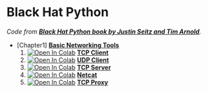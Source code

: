# Black Hat Python
_Code from [**Black Hat Python book by Justin Seitz and Tim Arnold**](https://nostarch.com/black-hat-python2E)._

- [Chapter1] [**Basic Networking Tools**](C1-Basic_Networking_Tools)
  1. [![Open In Colab](https://colab.research.google.com/assets/colab-badge.svg)](https://colab.research.google.com/github/damianiRiccardo90/BHP/blob/master/C1-Basic_Networking_Tools/TCP_Client.ipynb) [**TCP Client**](C1-Basic_Networking_Tools/TCP_Client.ipynb)
  2. [![Open In Colab](https://colab.research.google.com/assets/colab-badge.svg)](https://colab.research.google.com/github/damianiRiccardo90/BHP/blob/master/C1-Basic_Networking_Tools/UDP_Client.ipynb) [**UDP Client**](C1-Basic_Networking_Tools/UDP_Client.ipynb)
  3. [![Open In Colab](https://colab.research.google.com/assets/colab-badge.svg)](https://colab.research.google.com/github/damianiRiccardo90/BHP/blob/master/C1-Basic_Networking_Tools/TCP_Server.ipynb) [**TCP Server**](C1-Basic_Networking_Tools/TCP_Server.ipynb)
  4. [![Open In Colab](https://colab.research.google.com/assets/colab-badge.svg)](https://colab.research.google.com/github/damianiRiccardo90/BHP/blob/master/C1-Basic_Networking_Tools/Netcat.ipynb) [**Netcat**](C1-Basic_Networking_Tools/Netcat.ipynb)
  5. [![Open In Colab](https://colab.research.google.com/assets/colab-badge.svg)](https://colab.research.google.com/github/damianiRiccardo90/BHP/blob/master/C1-Basic_Networking_Tools/TCP_Proxy.ipynb) [**TCP Proxy**](C1-Basic_Networking_Tools/TCP_Proxy.ipynb)
